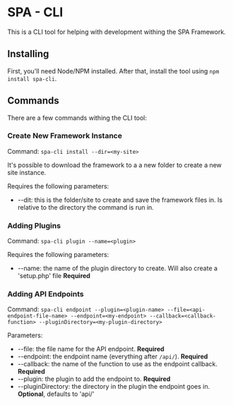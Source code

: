 # SPA - CLI

This is a CLI tool for helping with development withing the SPA Framework.

## Installing

First, you'll need Node/NPM installed. After that, install the tool using `npm install spa-cli`.

## Commands

There are a few commands withing the CLI tool:

### Create New Framework Instance

Command: `spa-cli install --dir=<my-site>`

It's possible to download the framework to a a new folder to create a new site instance. 

Requires the following parameters:

* --dit: this is the folder/site to create and save the framework files in. Is relative to the directory the command is run in.

### Adding Plugins

Command: `spa-cli plugin --name=<plugin>`

Requires the following parameters:

* --name: the name of the plugin directory to create. Will also create a 'setup.php' file **Required**

### Adding API Endpoints

Command: `spa-cli endpoint --plugin=<plugin-name> --file=<api-endpoint-file-name> --endpoint=<my-endpoint> --callback=<callback-function> --pluginDirectory=<my-plugin-directory>`

Parameters:

* --file: the file name for the API endpoint. **Required**
* --endpoint: the endpoint name (everything after `/api/`). **Required**
* --callback: the name of the function to use as the endpoint callback. **Required**
* --plugin: the plugin to add the endpoint to. **Required**
* --pluginDirectory: the directory in the plugin the endpoint goes in. **Optional**, defaults to 'api/'